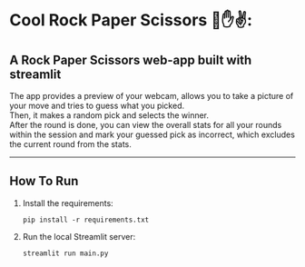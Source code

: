 # Cool Rock Paper Scissors 👊✋✌️:  
## A Rock  Paper Scissors web-app built with streamlit  



The app provides a preview of your webcam, allows you to take a picture of your move and tries to guess what you picked.  
Then, it makes a random pick and selects the winner.  
After the round is done, you can view the overall stats for all your rounds within the session and mark your guessed pick as incorrect, which excludes the current round from the stats.


---

## How To Run
1. Install the requirements:  

	` pip install -r requirements.txt `
	
2. Run the local Streamlit server:  

	`streamlit run main.py`




